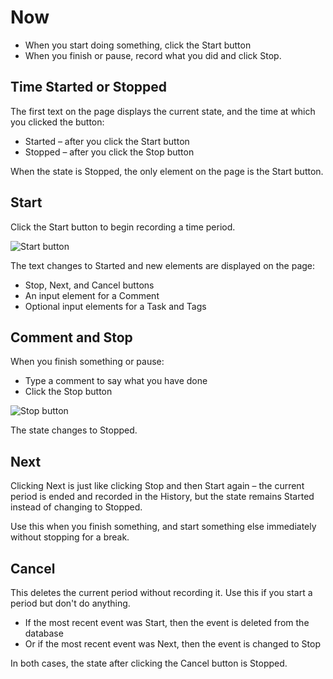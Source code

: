 # Now

- When you start doing something, click the Start button 
- When you finish or pause, record what you did and click Stop.

## Time Started or Stopped

The first text on the page displays the current state, and the time at which you clicked the button:

- Started &ndash; after you click the Start button
- Stopped &ndash; after you click the Stop button

When the state is Stopped, the only element on the page is the Start button.

## Start

Click the Start button to begin recording a time period.

![Start button](start)

The text changes to Started and new elements are displayed on the page:

- Stop, Next, and Cancel buttons
- An input element for a Comment
- Optional input elements for a Task and Tags

## Comment and Stop

When you finish something or pause:

- Type a comment to say what you have done
- Click the Stop button

![Stop button](stop)

The state changes to Stopped.

## Next

Clicking Next is just like clicking Stop and then Start again &ndash;
the current period is ended and recorded in the History,
but the state remains Started instead of changing to Stopped.

Use this when you finish something, and start something else immediately without stopping for a break.

## Cancel

This deletes the current period without recording it.
Use this if you start a period but don't do anything.

- If the most recent event was Start, then the event is deleted from the database
- Or if the most recent event was Next, then the event is changed to Stop

In both cases, the state after clicking the Cancel button is Stopped.
